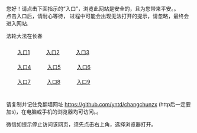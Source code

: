 您好！请点击下面指示的“入口”，浏览此网站是安全的，且为您带来平安。。 <br/>
点击入口后，请耐心等待， 过程中可能会出现无法打开的提示，请忽略，最终会进入网站. </br>

法轮大法在长春<br/>
<div style="padding:10px"><a style="margin:20px" target="_blank" href="https://d29dk2rw5wwx81.cloudfront.net/2Qpsp?rvsxqefp" id="ccLink1" rel="nofollow">入口1</a> <a target="_blank" style="margin:20px" href="https://d2psntf1u9ztaz.cloudfront.net/2Qpsp?fvayyq" id="ccLink2" rel="nofollow">入口2</a> <a style="margin:20px" target="_blank" href="https://d3uk1r7sj7yikg.cloudfront.net/2Qpsp?fofjhaom" id="ccLink3" rel="nofollow">入口3</a></div>

<div style="padding:10px" ><a style="margin:20px" target="_blank" href="https://d29dk2rw5wwx81.cloudfront.net/2Qpsp?rvsxqefp" id="ccLink4" rel="nofollow">入口4</a> <a style="margin:20px" href="https://d2psntf1u9ztaz.cloudfront.net/2Qpsp?fvayyq" target="_blank" id="ccLink5" rel="nofollow">入口5</a> <a style="margin:20px" href="https://d3uk1r7sj7yikg.cloudfront.net/2Qpsp?fofjhaom" target="_blank" id="ccLink6" rel="nofollow">入口6</a></div>

<div style="padding:10px"><a style="margin:20px" target="_blank" href="https://d29dk2rw5wwx81.cloudfront.net/2Qpsp?rvsxqefp" id="ccLink7" rel="nofollow">入口7</a> <a style="margin:20px" href="https://d2psntf1u9ztaz.cloudfront.net/2Qpsp?fvayyq" target="_blank" id="ccLink8" rel="nofollow">入口8</a> <a style="margin:20px" target="_blank" href="https://d3uk1r7sj7yikg.cloudfront.net/2Qpsp?fofjhaom" id="ccLink9" rel="nofollow">入口9</a></div>

<br/>



请复制并记住免翻墙网址 https://github.com/yntd/changchunzx (http后一定要加s)，在电脑或手机的浏览器均可访问。。<br/>

微信如提示停止访问该网页，须先点击右上角，选择浏览器打开。
